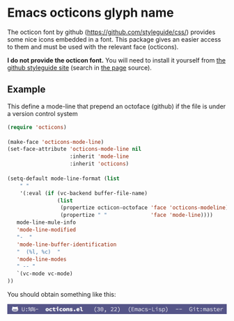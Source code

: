 # Emacs octicons glyph name

The octicon font by github (https://github.com/styleguide/css/) provides
some nice icons embedded in a font. This package gives an easier access to them
and must be used with the relevant face (octicons).

**I do not provide the octicon font.** You will need to install it yourself from
[the github styleguide site](https://github.com/primer/primer#install)
(search in [the page](https://github.com/primer/primer/blob/master/README.md#install) source).


## Example

This define a mode-line that prepend an octoface (github) if the file is
under a version control system

```lisp
(require 'octicons)

(make-face 'octicons-mode-line)
(set-face-attribute 'octicons-mode-line nil
                    :inherit 'mode-line
                    :inherit 'octicons)

(setq-default mode-line-format (list
    " "
    '(:eval (if (vc-backend buffer-file-name)
                (list
                 (propertize octicon-octoface 'face 'octicons-modeline)
                 (propertize " "              'face 'mode-line))))
   mode-line-mule-info
   'mode-line-modified
   "-  "
   'mode-line-buffer-identification
   "  (%l, %c)  "
   'mode-line-modes
   " -- "
   `(vc-mode vc-mode)
))
```

You should obtain something like this:

![octicons modeline screenshot](octicons-modeline.png)
